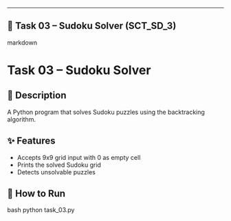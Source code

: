 ---

## 🔹 Task 03 – Sudoku Solver (SCT_SD_3)
markdown
# Task 03 – Sudoku Solver

## 📌 Description
A Python program that solves Sudoku puzzles using the backtracking algorithm.

## ✨ Features
- Accepts 9x9 grid input with 0 as empty cell
- Prints the solved Sudoku grid
- Detects unsolvable puzzles

## 🚀 How to Run
bash
python task_03.py
